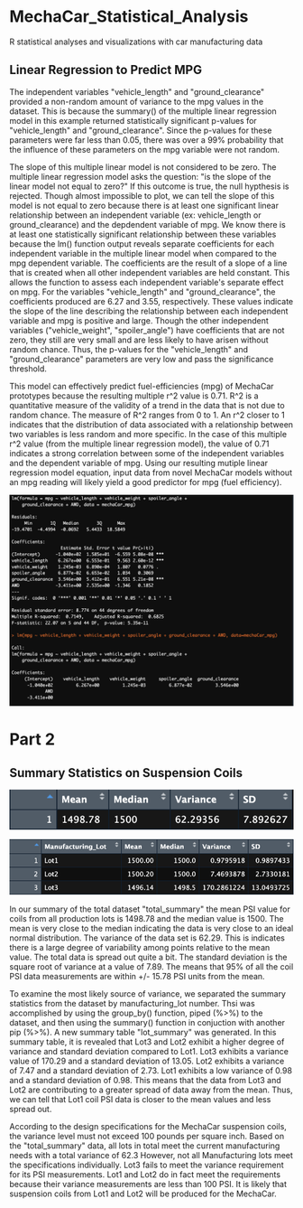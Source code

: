 # MechaCar_Statistical_Analysis
R statistical analyses and visualizations with car manufacturing data


## Linear Regression to Predict MPG

The independent variables "vehicle_length" and "ground_clearance" provided a non-random amount of variance to the mpg values in the dataset.
This is because the summary() of the multiple linear regression model in this example returned statistically significant p-values for "vehicle_length" and "ground_clearance".
Since the p-values for these parameters were far less than 0.05, there was over a 99% probability that the influence of these parameters on the mpg variable were not random.

The slope of this multiple linear model is not considered to be zero. The multiple linear regression model asks the question: "is the slope of the linear model not equal to zero?"
If this outcome is true, the null hypthesis is rejected. Though almost impossible to plot, we can tell the slope of this model is not equal to zero because there is at least one significant linear relationship between
an independent variable (ex: vehicle_length or ground_clearance) and the depdendent variable of mpg.
We know there is at least one statistically significant relationship between these variables because the lm() function output reveals separate coefficients for each independent variable in the multiple linear model
when compared to the mpg dependent variable. The coefficients are the result of a slope of a line that is created when all other independent variables are held constant. This allows the function to assess each independent
variable's separate effect on mpg. For the variables "vehicle_length" and "ground_clearance", the coefficients produced are 6.27 and 3.55, respectively. These values indicate the slope of the line describing the relationship
between each independent variable and mpg is positive and large. Though the other independent variables ("vehicle_weight", "spoiler_angle") have coefficients that are not zero, they still are very small and are less likely to have arisen without random chance. Thus, the p-values for the "vehicle_length" and "ground_clearance" parameters are very low and pass the significance threshold.

This model can effectively predict fuel-efficiencies (mpg) of MechaCar prototypes because the resulting multiple r^2 value is 0.71. R^2 is a quantitative measure of the 
validity of a trend in the data that is not due to random chance. The measure of R^2 ranges from 0 to 1. An r^2 closer to 1 indicates that the distribution of data associated with a relationship between two variables is less random and more specific. In the case of this multiple r^2 value (from the multiple linear regression model), the value of 0.71 indicates a strong correlation between some of the independent variables and the dependent variable of mpg. Using our resulting mutiple linear regression model equation, input data from novel MechaCar models without an mpg reading will likely yield a good predictor for mpg (fuel efficiency).

![MechaCar_Statistical_Analysis](https://github.com/willmino/MechaCar_Statistical_Analysis/blob/main/images/part1_mult_lin_regression.png)

# Part 2

## Summary Statistics on Suspension Coils

![total_summary](https://github.com/willmino/MechaCar_Statistical_Analysis/blob/main/images/total_summary.png)


![lot_summary](https://github.com/willmino/MechaCar_Statistical_Analysis/blob/main/images/lot_summary.png)

In our summary of the total dataset "total_summary" the mean PSI value for coils from all production lots is 1498.78 and the median value is 1500. The mean is very close to the median indicating the data is very close to an ideal normal distribution. The variance of the data set is 62.29. This is indicates there is a large degree of variability among points relative to the mean value. The total data is spread out quite a bit. The standard deviation is the square root of variance at a value of 7.89. The means that 95% of all the coil PSI data measurements are within +/- 15.78 PSI units from the mean.

To examine the most likely source of variance, we separated the summary statistics from the dataset by manufacturing_lot number. Thsi was accomplished by using the group_by() function, piped (%>%) to the dataset, and then using the summary() function in conjuction with another pip (%>%). A new summary table "lot_summary" was generated. In this summary table, it is revealed that Lot3 and Lot2 exhibit a higher degree of variance and standard deviation compared to Lot1. Lot3 exhibits a variance value of 170.29 and a standard deviation of 13.05. Lot2 exhibits a variance of 7.47 and a standard deviation of 2.73. Lot1 exhibits a low variance of 0.98 and a standard deviation of 0.98. This means that the data from Lot3 and Lot2 are contributing to a greater spread of data away from the mean. Thus, we can tell that Lot1 coil PSI data is closer to the mean values and less spread out. 

According to the design specifications for the MechaCar suspension coils, the variance level must not exceed 100 pounds per square inch. Based on the "total_summary" data, all lots in total meet the current manufacturing needs with a total variance of 62.3 However, not all Manufacturing lots meet the specifications individually. Lot3 fails to meet the variance requirement for its PSI measurements. Lot1 and Lot2 do in fact meet the requirements because their variance measurements are less than 100 PSI. It is likely that suspension coils from Lot1 and Lot2 will be produced for the MechaCar.



